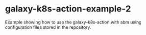 # galaxy-k8s-action-example-2
Example showing how to use the galaxy-k8s-action with abm using configuration files stored in the repository.
